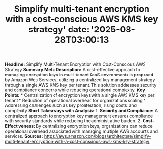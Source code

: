 ﻿---
title: "Simplify multi-tenant encryption with a cost-conscious AWS KMS key strategy'
date: '2025-08-28T03:00:13"
category: "Markets"
summary: ""
slug: "simplify multitenant encryption with a costconscious aws kms"
source_urls:
  - "https://aws.amazon.com/blogs/architecture/simplify-multi-tenant-encryption-with-a-cost-conscious-aws-kms-key-strategy/"
seo:
  title: "Simplify multi-tenant encryption with a cost-conscious AWS KMS key strategy | Hash n Hedge'
  description: '"
  keywords: ["news", "markets", "brief"]
---
**Headline:** Simplify Multi-Tenant Encryption with Cost-Conscious AWS Strategy  **Summary Meta Description:** A cost-effective approach to managing encryption keys in multi-tenant SaaS environments is proposed by Amazon Web Services, utilizing a centralized key management strategy through a single AWS KMS key per tenant. This solution addresses security and compliance concerns while reducing operational complexity.  **Key Points:**  * Centralization of encryption keys with a single AWS KMS key per tenant * Reduction of operational overhead for organizations scaling * Addressing challenges such as key proliferation, rising costs, and complexity  **Short Takeaways with Analysis:**  1. **Security and Compliance:** A centralized approach to encryption key management ensures compliance with security standards while reducing the administrative burden. 2. **Cost-Effectiveness:** By centralizing encryption keys, organizations can reduce operational overhead associated with managing multiple AWS accounts and services.  **Sources:** https://aws.amazon.com/blogs/architecture/simplify-multi-tenant-encryption-with-a-cost-conscious-aws-kms-key-strategy/ 
